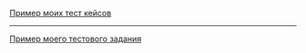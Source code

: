 [Пример моих тест кейсов](https://docs.google.com/spreadsheets/d/1iHpW7q-1Lm-Cj138t0lQJR-oNHoYQ3hknfLDKJI4cfQ/edit?usp=sharing)

---

[Пример моего тестового задания](https://docs.google.com/spreadsheets/d/1mBdSo6xuoFET5g67-nS7PgnYgAIrDt0Vh8_oDXeBxAg/edit?usp=sharing)